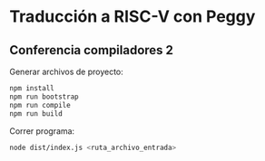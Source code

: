 # Traducción a RISC-V con Peggy

## Conferencia compiladores 2

Generar archivos de proyecto:

```bash
npm install
npm run bootstrap
npm run compile
npm run build
```

Correr programa:

```bash
node dist/index.js <ruta_archivo_entrada>
```
